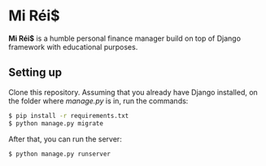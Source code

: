 # Mi Réi$

**Mi Réi$** is a humble personal finance manager build on top of Django framework with educational purposes.

## Setting up

Clone this repository. Assuming that you already have Django installed, on the folder where *manage.py* is in, run the commands:

```bash
$ pip install -r requirements.txt
$ python manage.py migrate
```

After that, you can run the server:

```bash
$ python manage.py runserver
```
